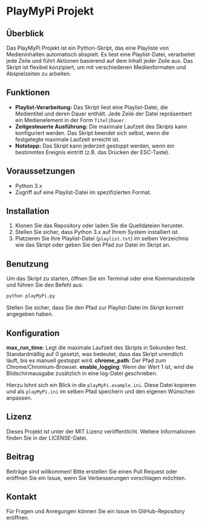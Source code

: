 # PlayMyPi Projekt

## Überblick

Das PlayMyPi Projekt ist ein Python-Skript, das eine Playliste von Medieninhalten automatisch abspielt. Es liest eine Playlist-Datei, verarbeitet jede Zeile und führt Aktionen basierend auf dem Inhalt jeder Zeile aus. Das Skript ist flexibel konzipiert, um mit verschiedenen Medienformaten und Abspielzeiten zu arbeiten.

## Funktionen

- **Playlist-Verarbeitung:** Das Skript liest eine Playlist-Datei, die Medientitel und deren Dauer enthält. Jede Zeile der Datei repräsentiert ein Medienelement in der Form `Titel|Dauer`.
- **Zeitgesteuerte Ausführung:** Die maximale Laufzeit des Skripts kann konfiguriert werden. Das Skript beendet sich selbst, wenn die festgelegte maximale Laufzeit erreicht ist.
- **Notstopp:** Das Skript kann jederzeit gestoppt werden, wenn ein bestimmtes Ereignis eintritt (z.B. das Drücken der ESC-Taste).

## Voraussetzungen

- Python 3.x
- Zugriff auf eine Playlist-Datei im spezifizierten Format.

## Installation

1. Klonen Sie das Repository oder laden Sie die Quelldateien herunter.
2. Stellen Sie sicher, dass Python 3.x auf Ihrem System installiert ist.
3. Platzieren Sie Ihre Playlist-Datei (`playlist.txt`) im selben Verzeichnis wie das Skript oder geben Sie den Pfad zur Datei im Skript an.

## Benutzung

Um das Skript zu starten, öffnen Sie ein Terminal oder eine Kommandozeile und führen Sie den Befehl aus:

```bash
python playMyPi.py
```
Stellen Sie sicher, dass Sie den Pfad zur Playlist-Datei im Skript korrekt angegeben haben.

## Konfiguration
**max_run_time**: Legt die maximale Laufzeit des Skripts in Sekunden fest. Standardmäßig auf 0 gesetzt, was bedeutet, dass das Skript unendlich läuft, bis es manuell gestoppt wird.
**chrome_path**: Der Pfad zum Chrome/Chromium-Browser.
**enable_logging**: Wenn der Wert 1 ist, wird die Bildschirmausgabe zusätzlich in eine log-Datei geschrieben.

Hierzu lohnt sich ein Blick in die `playMyPi.example.ini`. Diese Datei kopieren und als `playMyPi.ini` im selben Pfad speichern und den eigenen Wünschen anpassen.

## Lizenz
Dieses Projekt ist unter der MIT Lizenz veröffentlicht. Weitere Informationen finden Sie in der LICENSE-Datei.

## Beitrag
Beiträge sind willkommen! Bitte erstellen Sie einen Pull Request oder eröffnen Sie ein Issue, wenn Sie Verbesserungen vorschlagen möchten.

## Kontakt
Für Fragen und Anregungen können Sie ein Issue im GitHub-Repository eröffnen. 